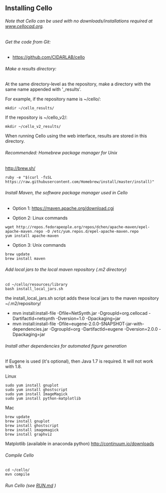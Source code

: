 ## Installing Cello

###### Note that Cello can be used with no downloads/installations required at www.cellocad.org.


###### Get the code from Git:
 * https://github.com/CIDARLAB/cello

###### Make a results directory:
At the same directory-level as the repository, make a directory with the same name appended with '_results'.

For example, if the repository name is ~/cello/:
```
mkdir ~/cello_results/
```

If the repository is ~/cello_v2/:
```
mkdir ~/cello_v2_results/
```

When running Cello using the web interface, results are stored in this directory.



###### Recommended: Homebrew package manager for Unix
http://brew.sh/
```
ruby -e "$(curl -fsSL https://raw.githubusercontent.com/Homebrew/install/master/install)"
```


###### Install Maven, the software package manager used in Cello
 * Option 1: https://maven.apache.org/download.cgi

 * Option 2: Linux commands
```
wget http://repos.fedorapeople.org/repos/dchen/apache-maven/epel-apache-maven.repo -O /etc/yum.repos.d/epel-apache-maven.repo
yum install apache-maven
```

 * Option 3: Unix commands
```
brew update
brew install maven
```


###### Add local jars to the local maven repository (.m2 directory)
```
cd ~/cello/resources/library
bash install_local_jars.sh
```
the install_local_jars.sh script adds these local jars to the maven repository ~/.m2/repository/
 * mvn install:install-file -Dfile=NetSynth.jar -DgroupId=org.cellocad -DartifactId=netsynth -Dversion=1.0 -Dpackaging=jar
 * mvn install:install-file -Dfile=eugene-2.0.0-SNAPSHOT-jar-with-dependencies.jar -DgroupId=org -DartifactId=eugene -Dversion=2.0.0 -Dpackaging=jar


###### Install other dependencies for automated figure generation

If Eugene is used (it's optional), then Java 1.7 is required.  It will not work with 1.8.


Linux
```
sudo yum install gnuplot
sudo yum install ghostscript
sudo yum install ImageMagick
sudo yum install python-matplotlib
```

Mac
```
brew update
brew install gnuplot
brew install ghostscript
brew install imagemagick
brew install graphviz
```
Matplotlib (available in anaconda python) http://continuum.io/downloads


###### Compile Cello

```
cd ~/cello/
mvn compile
```

###### Run Cello (see [RUN.md](RUN.md) )



